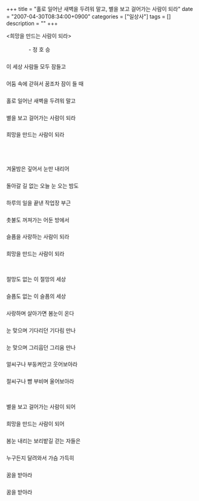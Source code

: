 +++
title = "홀로 일어난 새벽을 두려워 말고, 별을 보고 걸어가는 사람이 되라"
date = "2007-04-30T08:34:00+0900"
categories = ["일상사"]
tags = []
description = ""
+++
<span class="copyright_entry" style="display:block;" title="홀로 일어난 새벽을 두려워 말고, 별을 보고 걸어가는 사람이 되라@@**@@http://shed.egloos.com/1557840"></span>
<p><span class="m7" style="line-height: 160%;"><font>&lt;희망을 만드는 사람이 되라&gt; </font></span></p>
<p><span class="m7" style="line-height: 160%;"><font>&nbsp;&nbsp;&nbsp;&nbsp;&nbsp;&nbsp;&nbsp;&nbsp;&nbsp;&nbsp;&nbsp;&nbsp;&nbsp;&nbsp; - 정 호 승<br><br>이 세상 사람들 모두 잠들고<br><br>어둠 속에 갇혀서 꿈조차 잠이 들 때<br><br>홀로 일어난 새벽을 두려워 말고<br><br>별을 보고 걸어가는 사람이 되라<br><br>희망을 만드는 사람이 되라<br><br><br><br>겨울밤은 깊어서 눈만 내리어<br><br>돌아갈 길 없는 오늘 눈 오는 밤도<br><br>하루의 일을 끝낸 작업장 부근<br><br>촛불도 꺼져가는 어둔 방에서<br><br>슬픔을 사랑하는 사람이 되라<br><br>희망을 만드는 사람이 되라<br><br><br>절망도 없는 이 절망의 세상<br><br>슬픔도 없는 이 슬픔의 세상<br><br>사랑하며 살아가면 봄눈이 온다<br><br>눈 맞으며 기다리던 기다림 만나<br><br>눈 맞으며 그리웁던 그리움 만나<br><br>얼씨구나 부둥켜안고 웃어보아라<br><br>절씨구나 뺨 부비며 울어보아라<br><br><br>별을 보고 걸어가는 사람이 되어<br><br>희망을 만드는 사람이 되어<br><br>봄눈 내리는 보리밭길 걷는 자들은<br><br>누구든지 달려와서 가슴 가득히<br><br>꿈을 받아라<br><br>꿈을 받아라</font></span><font><br></font></p> 
<!--
       <rdf:RDF xmlns:rdf="http://www.w3.org/1999/02/22-rdf-syntax-ns#"
		    xmlns:dc="http://purl.org/dc/elements/1.1/"
		    xmlns:trackback="http://madskills.com/public/xml/rss/module/trackback/">
       <rdf:Description
	        rdf:about="http://shed.egloos.com/1557840"
	        dc:identifier="http://shed.egloos.com/1557840"
	        dc:title="홀로 일어난 새벽을 두려워 말고, 별을 보고 걸어가는 사람이 되라"
	        trackback:ping="http://shed.egloos.com/tb/1557840"/>
       </rdf:RDF>
       -->

<ul></ul>